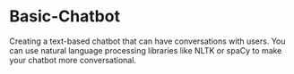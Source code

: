 # Basic-Chatbot
Creating a text-based chatbot that can have conversations with users. You can use natural language processing libraries like NLTK or spaCy to make your chatbot more conversational.
